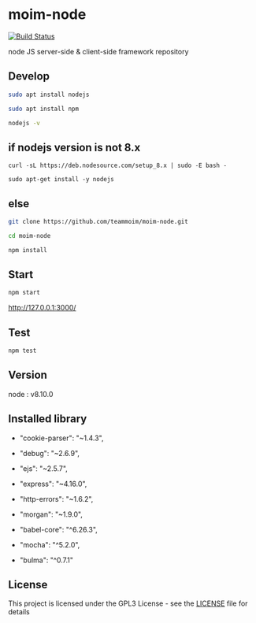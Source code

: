 # moim-node

[![Build Status](https://travis-ci.org/teammoim/moim-node.svg?branch=master)](https://travis-ci.org/teammoim/moim-node)

node JS server-side & client-side framework repository

## Develop

```sh
sudo apt install nodejs
```

```sh
sudo apt install npm
```

```sh
nodejs -v
```
## if nodejs version is not 8.x

```
curl -sL https://deb.nodesource.com/setup_8.x | sudo -E bash -
```

```
sudo apt-get install -y nodejs
```
## else

```sh
git clone https://github.com/teammoim/moim-node.git
```

```sh
cd moim-node
```

```sh
npm install
```

## Start

```sh
npm start
```

http://127.0.0.1:3000/

## Test

```sh
npm test
```

## Version

node : v8.10.0

## Installed library

* "cookie-parser": "~1.4.3",

* "debug": "~2.6.9",

* "ejs": "~2.5.7",

* "express": "~4.16.0",

* "http-errors": "~1.6.2",

* "morgan": "~1.9.0",

* "babel-core": "^6.26.3",

* "mocha": "^5.2.0",

* "bulma": "^0.7.1"

## License

This project is licensed under the GPL3 License - see the [LICENSE](LICENSE.md) file for details
